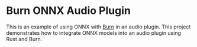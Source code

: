 # Burn ONNX Audio Plugin

This is an example of using ONNX with [Burn](https://github.com/tracel-ai/burn) in an audio plugin. This project demonstrates how to integrate ONNX models into an audio plugin using Rust and Burn.
